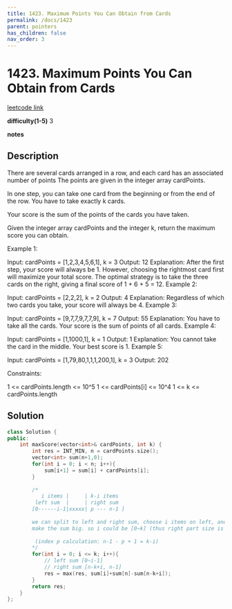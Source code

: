 ```yaml
---
title: 1423. Maximum Points You Can Obtain from Cards
permalink: /docs/1423
parent: pointers
has_children: false
nav_order: 3
---
```

# 1423. Maximum Points You Can Obtain from Cards
[leetcode link](https://leetcode.com/problems/maximum-points-you-can-obtain-from-cards/)

**difficulty(1-5)** 
3

**notes**   


## Description
There are several cards arranged in a row, and each card has an associated number of points The points are given in the integer array cardPoints.

In one step, you can take one card from the beginning or from the end of the row. You have to take exactly k cards.

Your score is the sum of the points of the cards you have taken.

Given the integer array cardPoints and the integer k, return the maximum score you can obtain.

 

Example 1:

Input: cardPoints = [1,2,3,4,5,6,1], k = 3
Output: 12
Explanation: After the first step, your score will always be 1. However, choosing the rightmost card first will maximize your total score. The optimal strategy is to take the three cards on the right, giving a final score of 1 + 6 + 5 = 12.
Example 2:

Input: cardPoints = [2,2,2], k = 2
Output: 4
Explanation: Regardless of which two cards you take, your score will always be 4.
Example 3:

Input: cardPoints = [9,7,7,9,7,7,9], k = 7
Output: 55
Explanation: You have to take all the cards. Your score is the sum of points of all cards.
Example 4:

Input: cardPoints = [1,1000,1], k = 1
Output: 1
Explanation: You cannot take the card in the middle. Your best score is 1. 
Example 5:

Input: cardPoints = [1,79,80,1,1,1,200,1], k = 3
Output: 202
 

Constraints:

1 <= cardPoints.length <= 10^5
1 <= cardPoints[i] <= 10^4
1 <= k <= cardPoints.length

## Solution
```c++
class Solution {
public:
    int maxScore(vector<int>& cardPoints, int k) {
        int res = INT_MIN, n = cardPoints.size();
        vector<int> sum(n+1,0);
        for(int i = 0; i < n; i++){
            sum[i+1] = sum[i] + cardPoints[i];
        }
        
        /*
           i items |     | k-i items
         left sum  |     | right sum
        [0------i-1|xxxxx| p --- n-1 ]
    
        we can split to left and right sum, choose i items on left, and (k-i) items on right.
        make the sum big. so i could be [0~k] (thus right part size is [k~0])
         
         (index p calculation: n-1 - p + 1 = k-i)
        */
        for(int i = 0; i <= k; i++){
            // left sum [0~i-1] 
            // right sum [n-k+i, n-1]
            res = max(res, sum[i]+sum[n]-sum[n-k+i]);
        }
        return res;
    }
};
```

<!-- 
Default label
{: .label }

Blue label
{: .label .label-blue }

Stable
{: .label .label-green }

New release
{: .label .label-purple }

Coming soon
{: .label .label-yellow }

Deprecated
{: .label .label-red } -->
